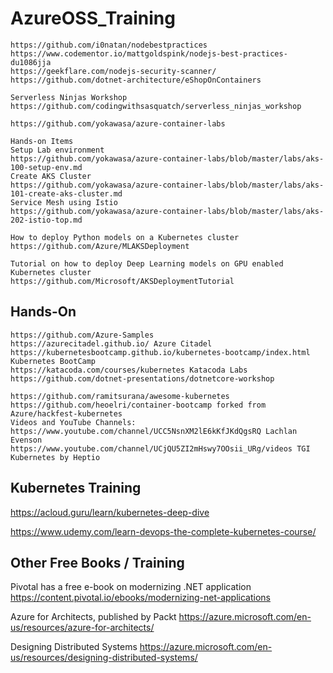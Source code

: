 # AzureOSS_Training

```
https://github.com/i0natan/nodebestpractices 
https://www.codementor.io/mattgoldspink/nodejs-best-practices-du1086jja 
https://geekflare.com/nodejs-security-scanner/
https://github.com/dotnet-architecture/eShopOnContainers

Serverless Ninjas Workshop
https://github.com/codingwithsasquatch/serverless_ninjas_workshop

https://github.com/yokawasa/azure-container-labs

Hands-on Items
Setup Lab environment
https://github.com/yokawasa/azure-container-labs/blob/master/labs/aks-100-setup-env.md
Create AKS Cluster
https://github.com/yokawasa/azure-container-labs/blob/master/labs/aks-101-create-aks-cluster.md
Service Mesh using Istio
https://github.com/yokawasa/azure-container-labs/blob/master/labs/aks-202-istio-top.md

How to deploy Python models on a Kubernetes cluster 
https://github.com/Azure/MLAKSDeployment

Tutorial on how to deploy Deep Learning models on GPU enabled Kubernetes cluster
https://github.com/Microsoft/AKSDeploymentTutorial
```

## Hands-On
```
https://github.com/Azure-Samples
https://azurecitadel.github.io/ Azure Citadel
https://kubernetesbootcamp.github.io/kubernetes-bootcamp/index.html Kubernetes BootCamp
https://katacoda.com/courses/kubernetes Katacoda Labs
https://github.com/dotnet-presentations/dotnetcore-workshop
```

```
https://github.com/ramitsurana/awesome-kubernetes
https://github.com/heoelri/container-bootcamp forked from Azure/hackfest-kubernetes
Videos and YouTube Channels:
https://www.youtube.com/channel/UCC5NsnXM2lE6kKfJKdQgsRQ Lachlan Evenson
https://www.youtube.com/channel/UCjQU5ZI2mHswy7OOsii_URg/videos TGI Kubernetes by Heptio
```

## Kubernetes Training
https://acloud.guru/learn/kubernetes-deep-dive

https://www.udemy.com/learn-devops-the-complete-kubernetes-course/


## Other Free Books / Training
Pivotal has a free e-book on modernizing .NET application
https://content.pivotal.io/ebooks/modernizing-net-applications

Azure for Architects, published by Packt
https://azure.microsoft.com/en-us/resources/azure-for-architects/

Designing Distributed Systems
https://azure.microsoft.com/en-us/resources/designing-distributed-systems/
